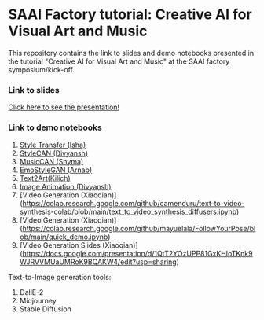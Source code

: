 # SAAI Factory tutorial: Creative AI for Visual Art and Music

This repository contains the link to slides and demo notebooks presented in the tutorial "Creative AI for Visual Art and Music" at the SAAI factory symposium/kick-off.


### Link to slides
[Click here to see the presentation!](https://docs.google.com/presentation/d/1oh-Qm5INJpnTNPXCyu838dX8_2Td6Kz34xoskamIE1Q/edit?usp=sharing)


### Link to demo notebooks
1. [Style Transfer (Isha)](https://colab.research.google.com/drive/1KkVJptoe6EYfuEtOu6HeqbP0AFJ_ENG1?usp=sharing)
2. [StyleCAN (Divyansh)](https://colab.research.google.com/drive/1wqgzp2IMOXETQCOQl9-h9qJIEA1-bVLM?usp=sharing)
3. [MusicCAN (Shyma)](https://colab.research.google.com/drive/1NZzRDQt4QSZscwPHiYG1Im6-C61NR_2c)
4. [EmoStyleGAN (Arnab)](https://colab.research.google.com/drive/1JhI3vnylEg-f0uPiq1uES0UgmB2Eqkjo?usp=sharing)
5. [Text2Art(Kilich)](https://colab.research.google.com/drive/1vAuc-PhZFhuS9byyiJHHCPWHkyt1ghj8?usp=sharing)
6. [Image Animation (Divyansh)](https://colab.research.google.com/github/AliaksandrSiarohin/first-order-model/blob/master/demo.ipynb#scrollTo=Oxi6-riLOgnm)
7. [Video Generation (Xiaoqian)] (https://colab.research.google.com/github/camenduru/text-to-video-synthesis-colab/blob/main/text_to_video_synthesis_diffusers.ipynb)
8. [Video Generation (Xiaoqian)] (https://colab.research.google.com/github/mayuelala/FollowYourPose/blob/main/quick_demo.ipynb)
9. [Video Generation Slides (Xiaoqian)] (https://docs.google.com/presentation/d/1QtT2YOzUPP81GxKHIoTKnk9WJRVVMUaUMRoK9BQAKW4/edit?usp=sharing)

Text-to-Image generation tools:
1. DallE-2
2. Midjourney
3. Stable Diffusion
